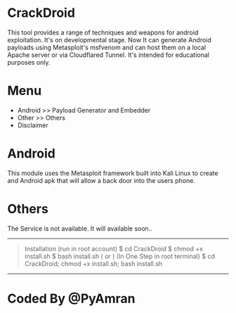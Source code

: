 # CrackDroid
This tool provides a range of techniques and weapons for android exploitation. It's on developmental stage. Now It can generate Android payloads using Metasploit's msfvenom and can host them on a local Apache server or via Cloudflared Tunnel. It's intended for educational purposes only.

 # Menu
 * Android >> Payload Generator and Embedder
 * Other >> Others
 * Disclaimer
   
# Android 
This module uses the Metasploit framework built into Kali Linux to create and Android apk that will allow a back door into the users phone. 
# Others
The Service is not available. It will available soon..

--------------------------------------------------------------

> Installation
(run in root account)
 $ cd CrackDroid
 $ chmod +x install.sh
 $ bash install.sh
( or )
(In One Step in root terminal)
$ cd CrackDroid; chmod +x install.sh; bash install.sh

-----------------------------------------------------------------

# Coded By @PyAmran

